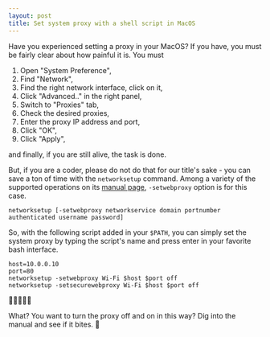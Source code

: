 ```yaml
---
layout: post
title: Set system proxy with a shell script in MacOS
---
```


Have you experienced setting a proxy in your MacOS? If you have, you must be fairly clear about how painful it is. You must 

1. Open "System Preference",
2. Find "Network", 
3. Find the right network interface, click on it, 
4. Click "Advanced.." in the right panel,
5. Switch to "Proxies" tab,
6. Check the desired proxies,
7. Enter the proxy IP address and port,
8. Click "OK",
9. Click "Apply", 

and finally, if you are still alive, the task is done.

But, if you are a coder, please do not do that for our title's sake - you can save a ton of time with the ```networksetup``` command. Among a variety of the supported operations on its [manual page](https://developer.apple.com/legacy/library/documentation/Darwin/Reference/ManPages/man8/networksetup.8.html), ```-setwebproxy``` option is for this case.

```
networksetup [-setwebproxy networkservice domain portnumber authenticated username password]
```

So, with the following script added in your ```$PATH```, you can simply set the system proxy by typing the script's name and press enter in your favorite bash interface.

```
host=10.0.0.10
port=80
networksetup -setwebproxy Wi-Fi $host $port off
networksetup -setsecurewebproxy Wi-Fi $host $port off
```

🚀🚀🚀🚀🚀


What? You want to turn the proxy off and on in this way? Dig into the manual and see if it bites. 🍺
